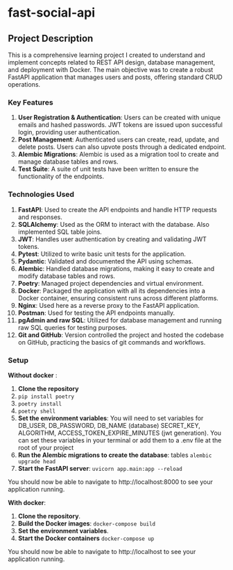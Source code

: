 # fast-social-api
## Project Description
This is a comprehensive learning project I created to understand and implement concepts related to REST API design, database management, and deployment with Docker. The main objective was to create a robust FastAPI application that manages users and posts, offering standard CRUD operations.

### Key Features
1. **User Registration & Authentication**: Users can be created with unique emails and hashed passwords. JWT tokens are issued upon successful login, providing user authentication.
2. **Post Management**: Authenticated users can create, read, update, and delete posts. Users can also upvote posts through a dedicated endpoint.
3. **Alembic Migrations**: Alembic is used as a migration tool to create and manage database tables and rows.
4. **Test Suite**: A suite of unit tests have been written to ensure the functionality of the endpoints.
### Technologies Used
1. **FastAPI**: Used to create the API endpoints and handle HTTP requests and responses.
2. **SQLAlchemy**: Used as the ORM to interact with the database. Also implemented SQL table joins.
3. **JWT**: Handles user authentication by creating and validating JWT tokens.
4. **Pytest**: Utilized to write basic unit tests for the application.
5. **Pydantic**: Validated and documented the API using schemas.
6. **Alembic**: Handled database migrations, making it easy to create and modify database tables and rows.
7. **Poetry**: Managed project dependencies and virtual environment.
8. **Docker**: Packaged the application with all its dependencies into a Docker container, ensuring consistent runs across different platforms.
9. **Nginx**: Used here as a reverse proxy to the FastAPI application.
10. **Postman**: Used for testing the API endpoints manually.
11. **pgAdmin and raw SQL**: Utilized for database management and running raw SQL queries for testing purposes.
12. **Git and GitHub**: Version controlled the project and hosted the codebase on GitHub, practicing the basics of git commands and workflows.

### Setup
**Without docker** : 
1. **Clone the repository**
2. `pip install poetry`
3. `poetry install`
4. `poetry shell`
5. **Set the environment variables**: You will need to set variables for DB_USER, DB_PASSWORD, DB_NAME (database) SECRET_KEY, ALGORITHM, ACCESS_TOKEN_EXPIRE_MINUTES (jwt generation). You can set these variables in your terminal or add them to a .env file at the root of your project
6. **Run the Alembic migrations to create the database**:  tables `alembic upgrade head`
7. **Start the FastAPI server**: `uvicorn app.main:app --reload`

You should now be able to navigate to http://localhost:8000 to see your application running.

**With docker**: 
1. **Clone the repository**.
2. **Build the Docker images**: `docker-compose build`
3. **Set the environment variables**.
4. **Start the Docker containers** `docker-compose up`

You should now be able to navigate to http://localhost to see your application running.
